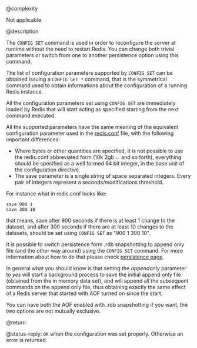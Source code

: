 @complexity

Not applicable.

@description

The `CONFIG SET` command is used in order to reconfigure the server at runtime
without the need to restart Redis. You can change both trivial parameters or
switch from one to another persistence option using this command.

The list of configuration parameters supported by `CONFIG SET` can be
obtained issuing a `CONFIG GET *` command, that is the symmetrical command
used to obtain informations about the configuration of a running
Redis instance.

All the configuration parameters set using `CONFIG SET` are immediately loaded
by Redis that will start acting as specified starting from the next command
executed.

All the supported parameters have the same meaning of the equivalent
configuration parameter used in the [redis.conf](http://github.com/antirez/redis/raw/2.2/redis.conf) file, with the following important differences:

* Where bytes or other quantities are specified, it is not possible to use the redis.conf abbreviated form (10k 2gb ... and so forth), everything should be specified as a well formed 64 bit integer, in the base unit of the configuration directive.
* The save parameter is a single string of space separated integers. Every pair of integers represent a seconds/modifications threshold.

For instance what in redis.conf looks like:

    save 900 1
    save 300 10

that means, save after 900 seconds if there is at least 1 change to the
dataset, and after 300 seconds if there are at least 10 changes to the
datasets, should be set using `CONFIG SET` as "900 1 300 10".

It is possible to switch persistence form .rdb snapshotting to append only file
(and the other way around) using the `CONFIG SET` command. For more information
about how to do that please check [persistence page](/topics/persistence).

In general what you should know is that setting the *appendonly* parameter to
*yes* will start a background process to save the initial append only file
(obtained from the in memory data set), and will append all the subsequent
commands on the append only file, thus obtaining exactly the same effect of
a Redis server that started with AOF turned on since the start.

You can have both the AOF enabled with .rdb snapshotting if you want, the
two options are not mutually exclusive.

@return

@status-reply: `OK` when the configuration was set properly. Otherwise an error is returned.
